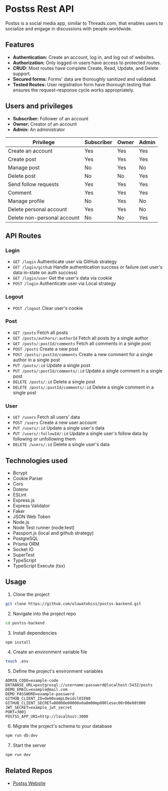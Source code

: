 # Postss Rest API

Postss is a social media app, similar to Threads.com, that enables users to socialize and engage in discussions with people worldwide.

## Features

- **Authentication:** Create an account, log in, and log out of websites.
- **Authorization:** Only logged-in users have access to protected routes.
- **CRUD:** Most routes have complete Create, Read, Update, and Delete support.
- **Secured forms:** Forms' data are thoroughly sanitized and validated.
- **Tested Routes:** User registration form have thorough testing that ensures the request-response cycle works appropriately.

## Users and privileges

- **Subscriber:** Follower of an account
- **Owner:** Creator of an account
- **Admin:** An administrator

| Privilege                   | Subscriber | Owner | Admin |
| --------------------------- | ---------- | ----- | ----- |
| Create an account           | Yes        | Yes   | Yes   |
| Create post                 | Yes        | Yes   | Yes   |
| Manage post                 | No         | Yes   | No    |
| Delete post                 | No         | No    | Yes   |
| Send follow requests        | Yes        | Yes   | Yes   |
| Comment                     | Yes        | Yes   | Yes   |
| Manage profile              | No         | Yes   | No    |
| Delete personal account     | Yes        | Yes   | No    |
| Delete non-personal account | No         | No    | Yes   |

## API Routes

### Login

- `GET /login` Authenticate user via GitHub strategy
- `GET /login/github` Handle authentication success or failure (set user's data in-state on auth success)
- `GET /login/user` Get the user's data via cookie
- `POST /login` Authenticate user via Local strategy

### Logout

- `POST /logout` Clear user's cookie

### Post

- `GET /posts` Fetch all posts
- `GET /posts/authors/:authorId` Fetch all posts by a single author
- `GET /posts/:postId/comments` Fetch all comments in a single post
- `POST /posts` Create a new post
- `POST /posts/:postId/comments` Create a new comment for a single author in a single post
- `PUT /posts/:id` Update a single post
- `PUT /posts/:postId/comments/:id` Update a single comment in a single post
- `DELETE /posts/:id` Delete a single post
- `DELETE /posts/:postId/comments/:id` Delete a single comment in a single post

### User

- `GET /users` Fetch all users' data
- `POST /users` Create a new user account
- `PUT /users/:id` Update a single user's data
- `PUT /users/:followId/:id` Update a single user's follow data by following or unfollowing them
- `DELETE /users/:id` Delete a single user's data

## Technologies used

- Bcrypt
- Cookie Parser
- Cors
- Dotenv
- ESLint
- Express.js
- Express Validator
- Faker
- JSON Web Token
- Node.js
- Node Test runner (node:test)
- Passport.js (local and github strategy)
- PostgreSQL
- Prisma ORM
- Socket IO
- SuperTest
- TypeScript
- TypeScript Execute (tsx)

## Usage

1. Clone the project

```bash
git clone https://github.com/oluwatobiss/postss-backend.git
```

2. Navigate into the project repo

```bash
cd postss-backend
```

3. Install dependencies

```bash
npm install
```

4. Create an environment variable file

```bash
touch .env
```

5. Define the project's environment variables

```
ADMIN_CODE=example-code
DATABASE_URL=postgresql://username:password@localhost:5432/posts
DEMO_EMAIL=example@mail.com
DEMO_PASSWORD=example-password
GITHUB_CLIENT_ID=Oe00xampL0eidcl0IEN0
GITHUB_CLIENT_SECRET=00000e00000x0a0m00mp000lesec00r00e00t000
JWT_SECRET=example_jwt_secret
PORT=3001
POSTSS_APP_URI=http://localhost:3000

```

6. Migrate the project's schema to your database

```bash
npm run db:dev
```

7. Start the server

```bash
npm run dev
```

## Related Repos

- [Postss Website](https://github.com/oluwatobiss/postss-frontend)
